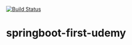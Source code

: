 [![Build Status](https://travis-ci.org/edimossilva/springboot-first-udemy.svg?branch=master)](https://travis-ci.org/edimossilva/springboot-first-udemy)
# springboot-first-udemy
